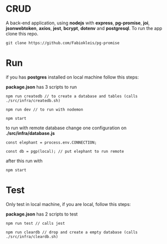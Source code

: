 # CRUD

A back-end application, using **nodejs** with **express**, **pg-promise**, **joi**, **jsonwebtoken**, **axios**, **jest**, **bcrypt**, **dotenv** and **postgresql**. To run the app clone this repo.

```
git clone https://github.com/Fabiokleis/pg-promise
```

# Run

if you has **postgres** installed on local machine follow this steps:

**package.json** has 3 scripts to run

```
npm run createdb // to create a database and tables (calls ./src/infra/createdb.sh)
```
```
npm run dev // to run with nodemon
```
```
npm start
```

to run with remote database change one configuration on **./src/infra/database.js**

```
const elephant = process.env.CONNECTION;

const db = pgp(local); // put elephant to run remote
```

after this run with 
```
npm start
```

# Test 

Only test in local machine, if you are local, follow this steps:

**package.json** has 2 scripts to test

```
npm run test // calls jest
```
```
npm run cleardb // drop and create a empty database (calls ./src/infra/cleardb.sh)
```
